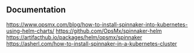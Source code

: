 ## Documentation
https://www.opsmx.com/blog/how-to-install-spinnaker-into-kubernetes-using-helm-charts/
https://github.com/OpsMx/spinnaker-helm
https://artifacthub.io/packages/helm/opsmx/spinnaker
https://asherl.com/how-to-install-spinnaker-in-a-kubernetes-cluster